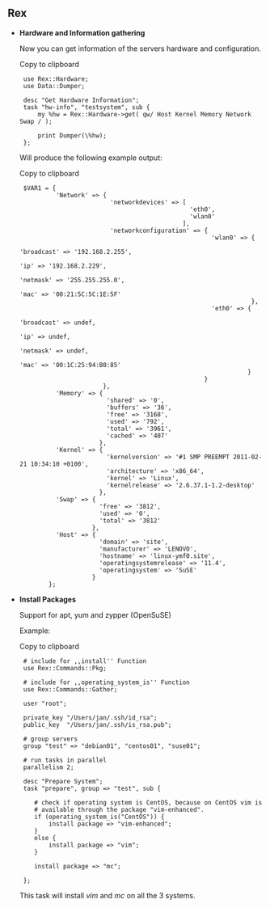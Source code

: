 Rex
---

-   **Hardware and Information gathering**

    Now you can get information of the servers hardware and configuration.

    Copy to clipboard

         use Rex::Hardware;
         use Data::Dumper;

         desc "Get Hardware Information";
         task "hw-info", "testsystem", sub {
             my %hw = Rex::Hardware->get( qw/ Host Kernel Memory Network Swap / );

             print Dumper(\%hw);
         };

    Will produce the following example output:

    Copy to clipboard

         $VAR1 = {
                  'Network' => {
                                 'networkdevices' => [
                                                       'eth0',
                                                       'wlan0'
                                                     ],
                                 'networkconfiguration' => {
                                                             'wlan0' => {
                                                                          'broadcast' => '192.168.2.255',
                                                                          'ip' => '192.168.2.229',
                                                                          'netmask' => '255.255.255.0',
                                                                          'mac' => '00:21:5C:5C:1E:5F'
                                                                        },
                                                             'eth0' => {
                                                                         'broadcast' => undef,
                                                                         'ip' => undef,
                                                                         'netmask' => undef,
                                                                         'mac' => '00:1C:25:94:B0:85'
                                                                       }
                                                           }
                               },
                  'Memory' => {
                                'shared' => '0',
                                'buffers' => '36',
                                'free' => '3168',
                                'used' => '792',
                                'total' => '3961',
                                'cached' => '407'
                              },
                  'Kernel' => {
                                'kernelversion' => '#1 SMP PREEMPT 2011-02-21 10:34:10 +0100',
                                'architecture' => 'x86_64',
                                'kernel' => 'Linux',
                                'kernelrelease' => '2.6.37.1-1.2-desktop'
                              },
                  'Swap' => {
                              'free' => '3812',
                              'used' => '0',
                              'total' => '3812'
                            },
                  'Host' => {
                              'domain' => 'site',
                              'manufacturer' => 'LENOVO',
                              'hostname' => 'linux-ymf0.site',
                              'operatingsystemrelease' => '11.4',
                              'operatingsystem' => 'SuSE'
                            }
                };

-   **Install Packages**

    Support for apt, yum and zypper (OpenSuSE)

    Example:

    Copy to clipboard

         # include for ,,install'' Function
         use Rex::Commands::Pkg;

         # include for ,,operating_system_is'' Function
         use Rex::Commands::Gather;

         user "root";
         
         private_key "/Users/jan/.ssh/id_rsa";
         public_key  "/Users/jan/.ssh/is_rsa.pub";

         # group servers
         group "test" => "debian01", "centos01", "suse01";

         # run tasks in parallel
         parallelism 2;

         desc "Prepare System";
         task "prepare", group => "test", sub {

            # check if operating system is CentOS, because on CentOS vim is 
            # available through the package "vim-enhanced".
            if (operating_system_is("CentOS")) {
                install package => "vim-enhanced";
            }
            else {
                install package => "vim";
            }

            install package => "mc";

         };

    This task will install *vim* and *mc* on all the 3 systems.


